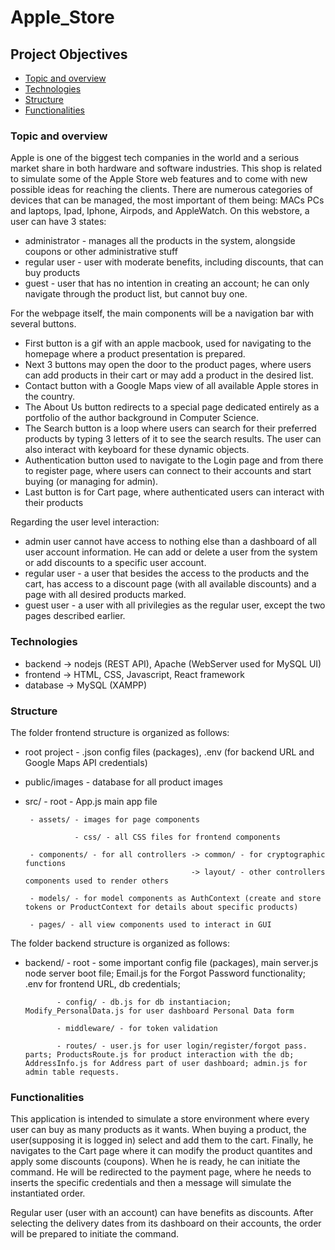 # Apple_Store

## Project Objectives

- [Topic and overview](#topic_and_overview)
- [Technologies](#technologies)
- [Structure](#structure)
- [Functionalities](#functionalities)
<!-- - [Reference](#reference) -->

### Topic and overview

Apple is one of the biggest tech companies in the world and a serious market share in both hardware and software industries.
This shop is related to simulate some of the Apple Store web features and to come with new possible ideas for reaching the clients.
There are numerous categories of devices that can be managed, the most important of them being: MACs PCs and laptops, Ipad, Iphone, Airpods, and AppleWatch.
On this webstore, a user can have 3 states:

- administrator - manages all the products in the system, alongside coupons or other administrative stuff
- regular user - user with moderate benefits, including discounts, that can buy products
- guest - user that has no intention in creating an account; he can only navigate through the product list,
  but cannot buy one.

For the webpage itself, the main components will be a navigation bar with several buttons.

- First button is a gif with an apple macbook, used for navigating to the homepage where a product presentation is prepared.
- Next 3 buttons may open the door to the product pages, where users can add products in their cart or may add a product in the desired list.
- Contact button with a Google Maps view of all available Apple stores in the country.
- The About Us button redirects to a special page dedicated entirely as a portfolio of the author background in Computer
  Science.
- The Search button is a loop where users can search for their preferred products by typing 3 letters of it to see the
  search results. The user can also interact with keyboard for these dynamic objects.
- Authentication button used to navigate to the Login page and from there to register page, where users can connect to their accounts and start buying (or managing for admin).
- Last button is for Cart page, where authenticated users can interact with their products

Regarding the user level interaction:

- admin user cannot have access to nothing else than a dashboard of all user account information. He can add or delete a user from the system
  or add discounts to a specific user account.
- regular user - a user that besides the access to the products and the cart, has access to a discount page (with all available discounts)
  and a page with all desired products marked.
- guest user - a user with all privilegies as the regular user, except the two pages described earlier.

### Technologies

- backend -> nodejs (REST API), Apache (WebServer used for MySQL UI)
- frontend -> HTML, CSS, Javascript, React framework
- database -> MySQL (XAMPP)

### Structure

The folder frontend structure is organized as follows:

- root project - .json config files (packages), .env (for backend URL and Google Maps API credentials)
- public/images - database for all product images
- src/ - root - App.js main app file

       - assets/ - images for page components

                 - css/ - all CSS files for frontend components

       - components/ - for all controllers -> common/ - for cryptographic functions
                                           -> layout/ - other controllers components used to render others

       - models/ - for model components as AuthContext (create and store tokens or ProductContext for details about specific products)

       - pages/ - all view components used to interact in GUI

The folder backend structure is organized as follows:

- backend/ - root - some important config file (packages), main server.js node server boot file; Email.js for the Forgot
  Password functionality; .env for frontend URL, db credentials;

             - config/ - db.js for db instantiacion; Modify_PersonalData.js for user dashboard Personal Data form

             - middleware/ - for token validation

             - routes/ - user.js for user login/register/forgot pass. parts; ProductsRoute.js for product interaction with the db; AddressInfo.js for Address part of user dashboard; admin.js for admin table requests.

### Functionalities

This application is intended to simulate a store environment where every user can buy as many products as it wants. When buying a product, the user(supposing it is logged in) select and add them to the cart. Finally, he navigates to the
Cart page where it can modify the product quantites and apply some discounts (coupons). When he is ready, he can initiate the command. He will be redirected to the payment page, where he needs to inserts the specific credentials and then a message will simulate the instantiated order.

Regular user (user with an account) can have benefits as discounts. After selecting the delivery dates from its dashboard on their accounts, the order will be prepared to initiate the command.

  <!-- The admin user is responsible with managing all user accounts and has privilegie access to all user information including all the orders, except the confidential information. -->
